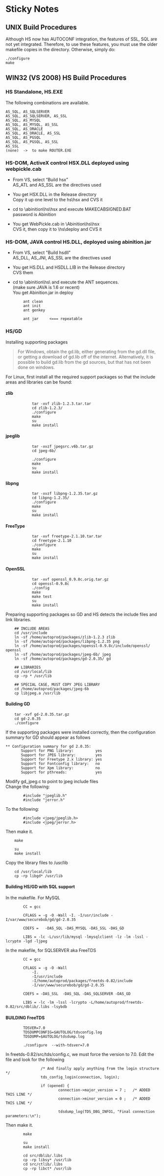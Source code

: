 # Sticky Notes

## UNIX Build Procedures

Although HS now has AUTOCONF integration, the features of SSL, SQL are not yet integrated.  Therefore, to use these features, you must use the older makefile copies in the directory.  Otherwise, simply do:

```
./configure
make
```

## WIN32 (VS 2008) HS Build Procedures

### HS Standalone, HS.EXE

The following combinations are available.
```
AS_SQL, AS_SQLSERVER
AS_SQL, AS_SQLSERVER, AS_SSL
AS_SQL, AS_MYSQL
AS_SQL, AS_MYSQL, AS_SSL
AS_SQL, AS_ORACLE
AS_SQL, AS_ORACLE, AS_SSL
AS_SQL, AS_PGSQL
AS_SQL, AS_PGSQL, AS_SSL
AS_SSL
(none)  ->  to make ROUTER.EXE
```

### HS-DOM, ActiveX control HSX.DLL deployed using webpickle.cab

* From VS, select “Build hsx”  
 AS_ATL and AS_SSL are the directives used

* You get HSX.DLL in the Release directory  
Copy it up one level to the hs\hsx and CVS it

* cd to \abinition\hs\hsx and execute MAKECABSIGNED.BAT  
password is Abinition

* You get WebPickle.cab in \Abinition\hs\hsx  
CVS it, then copy it to \hs\deploy and CVS it

### HS-DOM, JAVA control HS.DLL, deployed using abinition.jar

* From VS, select "Build hsdll"  
AS_DLL, AS_JNI, AS_SSL are the directives used

* You get HS.DLL and HSDLL.LIB in the Release directory  
CVS them

* cd to \abinition\hs\ and execute the ANT sequences.  
(make sure JAVA is 1.6 or recent)  
You get Abinition.jar in deploy
```
		ant clean
		ant init
		ant genkey
		
		ant jar		<=== repeatable
```
	
### HS/GD

Installing supporting packages
	
> For Windows, obtain the gd.lib, either generating from the gd.dll 
> file, or getting a download of gd.lib off of the internet.  Alternatively,
> it is possible to build gd.lib from the gd sources, but that has not been
> done on windows.

For Linux, first install all the required support packages so that the include
areas and libraries can be found:

#### zlib
```
			tar -xvf zlib-1.2.3.tar.tar
			cd zlib-1.2.3/
			./configure
			make
			su
			make install
```
#### jpeglib

```
			tar -xvzf jpegsrc.v6b.tar.gz
			cd jpeg-6b/ 

			./configure
			make
			su
			make install
```
#### libpng
```
			tar -xvzf libpng-1.2.35.tar.gz
			cd libpng-1.2.35/
			./configure
			make
			su
			make install
```
#### FreeType
```
			tar -xvf freetype-2.1.10.tar.tar
			cd freetype-2.1.10
			./configure
			make
			su
			make install
```
#### OpenSSL
```
			tar -xvf openssl_0.9.8c.orig.tar.gz
			cd openssl-0.9.8c
			./config
			make
			make test
			su
			make install
```

Preparing supporting packages so GD and HS detects the include
files and link libraries.

```
	## INCLUDE AREAS
	cd /usr/include
	ln -sf /home/autoprod/packages/zlib-1.2.3 zlib
	ln -sf /home/autoprod/packages/libpng-1.2.35 png
	ln -sf /home/autoprod/packages/openssl-0.9.8c/include/openssl/ openssl
	ln -sf /home/autoprod/packages/jpeg-6b/ jpeg
	ln -sf /home/autoprod/packages/gd-2.0.35/ gd

	## LIBRARIES
	cd /usr/local/lib
	cp -rp * /usr/lib

	## SPECIAL CASE, MUST COPY JPEG LIBRARY
	cd /home/autoprod/packages/jpeg-6b
	cp libjpeg.a /usr/lib
```

#### Building GD

```
	tar -xvf gd-2.0.35.tar.gz
	cd gd-2.0.35
	./configure
```

If the supporting packages were installed
correctly, then the configuration summary for
GD should appear as follows

```
** Configuration summary for gd 2.0.35:
	   Support for PNG library:          yes
	   Support for JPEG library:         yes
	   Support for Freetype 2.x library: yes
	   Support for Fontconfig library:   no
	   Support for Xpm library:          no
	   Support for pthreads:             yes
```
Modify gd_jpeg.c to point to jpeg include files  
Change the following:
```	
		#include "jpeglib.h"
		#include "jerror.h"
```
To the following:
```
		#include <jpeg/jpeglib.h>
		#include <jpeg/jerror.h>
```
Then make it.
```
	make
	
	su
	make install
```
Copy the library files to /usr/lib
```
	cd /usr/local/lib
	cp -rp libgd* /usr/lib
```

#### Building HS/GD with SQL support

In the makefile.  For MySQL
```
		CC = gcc

		CFLAGS = -g -O -Wall -I. -I/usr/include -I/var/www/securebob/gd/gd-2.0.35

		CDEFS =   -DAS_SQL -DAS_MYSQL -DAS_SSL -DAS_GD

		LIBS = -lc -L/usr/lib/mysql -lmysqlclient -lz -lm -lssl -lcrypto -lgd -ljpeg
```
In the makefile, for SQLSERVER aka FreeTDS
```
		CC = gcc

		CFLAGS = -g -O -Wall 
			-I. 
			-I/usr/include 
			-I/home/autoprod/packages/freetds-0.82/include 
			-I/var/www/securebob/gd/gd-2.0.35

		CDEFS = -DAS_SSL  -DAS_SQL -DAS_SQLSERVER -DAS_GD

		LIBS = -lc -lm -lssl -lcrypto -L/home/autoprod/freetds-0.82/src/dblib/.libs -lsybdb
```
#### BUILDING FreeTDS
```
		TDSVER=7.0
		TDSDUMPCONFIG=$AUTOLOG/tdsconfig.log
		TDSDUMP=$AUTOLOG/tdsdump.log

		./configure  --with-tdsver=7.0
```
In freetds-0.82/src/tds/config.c, we must force the version to 7.0. 
Edit the file and look for the following
```	
	        	/* And finally apply anything from the login structure */
        		tds_config_login(connection, login);

	        	if (opened) {
        	        	connection->major_version = 7 ;   /* ADDED THIS LINE */
                		connection->minor_version = 0 ;	  /* ADDED THIS LINE */

	                	tdsdump_log(TDS_DBG_INFO1, "Final connection parameters:\n");

```
Then make it.
```
		make

		su
		make install

		cd src/dblib/.libs
		cp -rp libsy* /usr/lib
		cd src/ctlib/.libs
		cp -rp libct* /usr/lib
```






			
